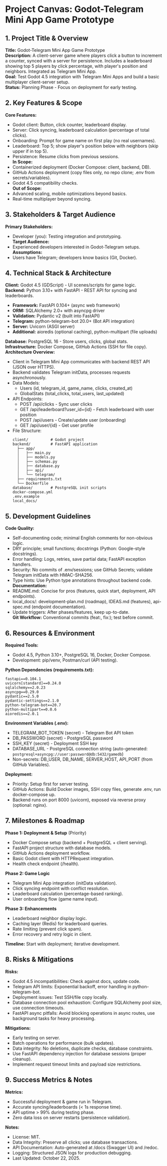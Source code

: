 # Project Canvas: Godot-Telegram Mini App Game Prototype

## 1. Project Title & Overview
**Title:** Godot-Telegram Mini App Game Prototype  
**Description:** A client-server game where players click a button to increment a counter, synced with a server for persistence. Includes a leaderboard showing top 5 players by click percentage, with player's position and neighbors. Integrated as Telegram Mini App.  
**Goal:** Test Godot 4.5 integration with Telegram Mini Apps and build a basic multiplayer client-server setup.  
**Status:** Planning Phase - Focus on deployment for early testing.

## 2. Key Features & Scope
**Core Features:**  
- Godot client: Button, click counter, leaderboard display.  
- Server: Click syncing, leaderboard calculation (percentage of total clicks).  
- Onboarding: Prompt for game name on first play (no real usernames).  
- Leaderboard: Top 5; show player's position below with neighbors (skip upper if in top 5).  
- Persistence: Resume clicks from previous sessions.  
**In Scope:**  
- Containerized deployment (Docker Compose: client, backend, DB).  
- GitHub Actions deployment (copy files only, no repo clone; .env from secrets/variables).  
- Godot 4.5 compatibility checks.  
**Out of Scope:**  
- Advanced scaling, mobile optimizations beyond basics.  
- Real-time multiplayer beyond syncing.

## 3. Stakeholders & Target Audience
**Primary Stakeholders:**  
- Developer (you): Testing integration and prototyping.  
**Target Audience:**  
- Experienced developers interested in Godot-Telegram setups.  
**Assumptions:**  
- Users have Telegram; developers know basics (Git, Docker).

## 4. Technical Stack & Architecture
**Client:** Godot 4.5 (GDScript) - UI scenes/scripts for game logic.  
**Backend:** Python 3.10+ with FastAPI - REST API for syncing and leaderboards.
- **Framework:** FastAPI 0.104+ (async web framework)
- **ORM:** SQLAlchemy 2.0+ with asyncpg driver
- **Validation:** Pydantic v2 (built into FastAPI)
- **Telegram:** python-telegram-bot 20.0+ (Bot API integration)
- **Server:** Uvicorn (ASGI server)
- **Additional:** aioredis (optional caching), python-multipart (file uploads)

**Database:** PostgreSQL 16 - Store users, clicks, global stats.  
**Infrastructure:** Docker Compose, GitHub Actions (SSH for file copy).  
**Architecture Overview:**  
- Client in Telegram Mini App communicates with backend REST API (JSON over HTTPS).  
- Backend validates Telegram initData, processes requests asynchronously.
- Data Models:
  - Users (id, telegram_id, game_name, clicks, created_at)
  - GlobalStats (total_clicks, total_users, last_updated)
- API Endpoints:
  - POST /api/clicks - Sync user clicks
  - GET /api/leaderboard?user_id={id} - Fetch leaderboard with user position
  - POST /api/users - Create/update user (onboarding)
  - GET /api/user/{id} - Get user profile
- File Structure: 
  ```
  client/          # Godot project
  backend/         # FastAPI application
    ├── app/
    │   ├── main.py
    │   ├── models.py
    │   ├── schemas.py
    │   ├── database.py
    │   ├── api/
    │   └── telegram/
    ├── requirements.txt
    └── Dockerfile
  database/        # PostgreSQL init scripts
  docker-compose.yml
  .env.example
  local_docs/
  ```

## 5. Development Guidelines
**Code Quality:**  
- Self-documenting code; minimal English comments for non-obvious logic.  
- DRY principle; small functions; docstrings (Python: Google-style docstrings).  
- Error handling: Logs, retries, save partial data; FastAPI exception handlers.  
- Security: No commits of .env/sessions; use GitHub Secrets; validate Telegram initData with HMAC-SHA256.  
- Type hints: Use Python type annotations throughout backend code.
**Documentation:**  
- README.md: Concise for pros (features, quick start, deployment, API endpoints).  
- local_docs/: development-plan.md (roadmap), IDEAS.md (features), api-spec.md (endpoint documentation).  
- Update triggers: After phases/features, keep up-to-date.  
**Git Workflow:** Conventional commits (feat:, fix:); test before commit.

## 6. Resources & Environment
**Required Tools:**  
- Godot 4.5, Python 3.10+, PostgreSQL 16, Docker, Docker Compose.
- Development: pip/venv, Postman/curl (API testing).

**Python Dependencies (requirements.txt):**
```
fastapi==0.104.1
uvicorn[standard]==0.24.0
sqlalchemy==2.0.23
asyncpg==0.29.0
pydantic==2.5.0
pydantic-settings==2.1.0
python-telegram-bot==20.7
python-multipart==0.0.6
aioredis==2.0.1
```

**Environment Variables (.env):**  
- TELEGRAM_BOT_TOKEN (secret) - Telegram Bot API token
- DB_PASSWORD (secret) - PostgreSQL password
- SSH_KEY (secret) - Deployment SSH key
- DATABASE_URL - PostgreSQL connection string (auto-generated: `postgresql+asyncpg://user:password@db:5432/gamedb`)
- Non-secrets: DB_USER, DB_NAME, SERVER_HOST, API_PORT (from GitHub Variables).

**Deployment:**  
- Priority: Setup first for server testing.  
- GitHub Actions: Build Docker images, SSH copy files, generate .env, run docker-compose up.
- Backend runs on port 8000 (uvicorn), exposed via reverse proxy (optional: nginx).

## 7. Milestones & Roadmap
**Phase 1: Deployment & Setup** (Priority)  
- Docker Compose setup (backend + PostgreSQL + client serving).  
- FastAPI project structure with database models.
- GitHub Actions deployment workflow.  
- Basic Godot client with HTTPRequest integration.
- Health check endpoint (/health).

**Phase 2: Game Logic**  
- Telegram Mini App integration (initData validation).  
- Click syncing endpoint with conflict resolution.
- Leaderboard calculation (percentage-based ranking).
- User onboarding flow (game name input).

**Phase 3: Enhancements**  
- Leaderboard neighbor display logic.
- Caching layer (Redis) for leaderboard queries.
- Rate limiting (prevent click spam).
- Error recovery and retry logic in client.

**Timeline:** Start with deployment; iterative development.

## 8. Risks & Mitigations
**Risks:**  
- Godot 4.5 incompatibilities: Check against docs, update code.  
- Telegram API limits: Exponential backoff, error handling in python-telegram-bot.  
- Deployment issues: Test SSH/file copy locally.
- Database connection pool exhaustion: Configure SQLAlchemy pool size, use connection timeouts.
- FastAPI async pitfalls: Avoid blocking operations in async routes, use background tasks for heavy processing.

**Mitigations:**  
- Early testing on server.  
- Batch operations for performance (bulk updates).  
- Data integrity: No deletions, duplicate checks, database constraints.
- Use FastAPI dependency injection for database sessions (proper cleanup).
- Implement request timeout limits and payload size restrictions.

## 9. Success Metrics & Notes
**Metrics:**  
- Successful deployment & game run in Telegram.  
- Accurate syncing/leaderboards (< 1s response time).
- API uptime > 99% during testing phase.
- Zero data loss on server restarts (persistence validation).

**Notes:**  
- License: MIT.  
- Data Integrity: Preserve all clicks; use database transactions.
- API Documentation: Auto-generated at /docs (Swagger UI) and /redoc.
- Logging: Structured JSON logs for production debugging.
- Last Updated: October 22, 2025.  